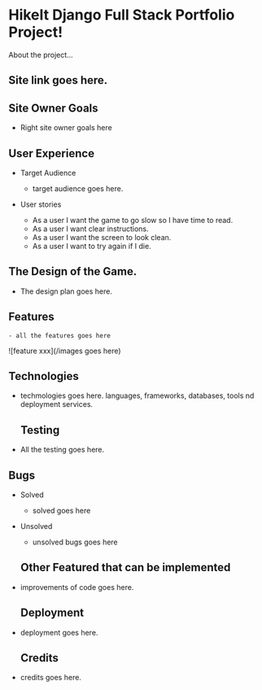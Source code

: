 # HikeIt Django Full Stack Portfolio Project!
About the project... 
## Site link goes here.

## Site Owner Goals

  - Right site owner goals here

## User Experience

 - Target Audience 

   - target audience goes here.

- User stories

  - As a user I want the game to go slow so I have time to read.
  - As a user I want clear instructions.
  - As a user I want the screen to look clean.
  - As a user I want to try again if I die.


## The Design of the Game.

- The design plan goes here.

 ## Features

    - all the features goes here

 ![feature xxx](/images goes here)


  ## Technologies

- techmologies goes here. languages, frameworks, databases, tools nd deployment services.


  ## Testing 

 - All the testing goes here.

  ## Bugs 

- Solved
  - solved goes here
  
- Unsolved
  - unsolved bugs goes here

  ## Other Featured that can be implemented
   
- improvements of code goes here.

  ## Deployment 

- deployment goes here.

  ## Credits 
- credits goes here.